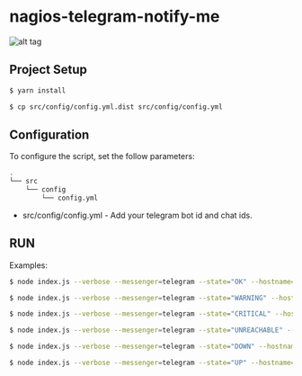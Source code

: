 # nagios-telegram-notify-me
![alt tag](https://i.imgur.com/cv1tWfF.png)

## Project Setup
```bash
$ yarn install
```

```bash
$ cp src/config/config.yml.dist src/config/config.yml
```

## Configuration
To configure the script, set the follow parameters:
```bash
.
└── src
    └── config
        └── config.yml
```
- src/config/config.yml - Add your telegram bot id and chat ids.

## RUN
Examples:

```bash
$ node index.js --verbose --messenger=telegram --state="OK" --hostname="rsilveira.com" --servicedesc="load" --output="OK - load average: 0.02 0.01 0.01"
```

```bash
$ node index.js --verbose --messenger=telegram --state="WARNING" --hostname="rsilveira.com" --servicedesc="load" --output="WARNING - load average: 3.48 4.19 2.74"
```

```bash
$ node index.js --verbose --messenger=telegram --state="CRITICAL" --hostname="rsilveira.com" --servicedesc="load" --output="CRITICAL - load average: 233.29 154.35 15.05"
```

```bash
$ node index.js --verbose --messenger=telegram --state="UNREACHABLE" --hostname="rsilveira.com" --output="Network Unreachable (rsilveira.com)"
```

```bash
$ node index.js --verbose --messenger=telegram --state="DOWN" --hostname="rsilveira.com" --output="PING CRITICAL - Packet loss = 100%"
```

```bash
$ node index.js --verbose --messenger=telegram --state="UP" --hostname="rsilveira.com" --output="PING OK - Packet loss = 0%, RTA = 3.74 ms"
```